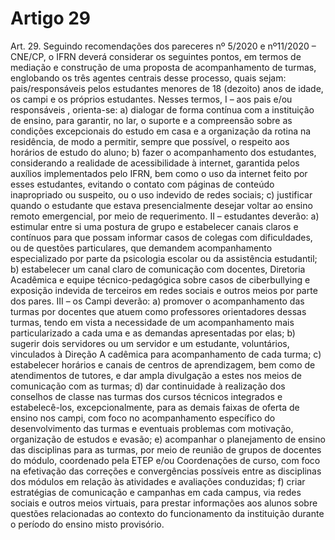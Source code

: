 # Artigo 29

Art. 29. Seguindo recomendações dos pareceres nº 5/2020 e nº11/2020 – CNE/CP, o IFRN deverá considerar os seguintes pontos,
em termos de mediação e construção de uma proposta de acompanhamento de turmas, englobando os três agentes centrais desse
processo, quais sejam: pais/responsáveis pelos estudantes menores de 18 (dezoito) anos de idade, os campi e os próprios estudantes.
Nesses termos,
I – aos pais e/ou responsáveis , orienta-se:
a) dialogar de forma contínua com a instituição de ensino, para garantir, no lar, o suporte e a compreensão sobre as condições
excepcionais do estudo em casa e a organização da rotina na residência, de modo a permitir, sempre que possível, o respeito aos
horários de estudo do aluno;
b) fazer o acompanhamento dos estudantes, considerando a realidade de acessibilidade à internet, garantida pelos auxílios
implementados pelo IFRN, bem como o uso da internet feito por esses estudantes, evitando o contato com páginas de conteúdo
inapropriado ou suspeito, ou o uso indevido de redes sociais;
c) justificar quando o estudante que estava presencialmente desejar voltar ao ensino remoto emergencial, por meio de requerimento.
II – estudantes deverão:
a) estimular entre si uma postura de grupo e estabelecer canais claros e contínuos para que possam informar casos de colegas com
dificuldades, ou de questões particulares, que demandem acompanhamento especializado por parte da psicologia escolar ou da
assistência estudantil;
b) estabelecer um canal claro de comunicação com docentes, Diretoria Acadêmica e equipe técnico-pedagógica sobre casos de
ciberbullying e exposição indevida de terceiros em redes sociais e outros meios por parte dos pares.
III – os Campi deverão:
a) promover o acompanhamento das turmas por docentes que atuem como professores orientadores dessas turmas, tendo em vista a
necessidade de um acompanhamento mais particularizado a cada uma e as demandas apresentadas por elas;
b) sugerir dois servidores ou um servidor e um estudante, voluntários, vinculados à Direção A cadêmica para acompanhamento de
cada turma;
c) estabelecer horários e canais de centros de aprendizagem, bem como de atendimentos de tutores, e dar ampla divulgação a estes
nos meios de comunicação com as turmas;
d) dar continuidade à realização dos conselhos de classe nas turmas dos cursos técnicos integrados e estabelecê-los,
excepcionalmente, para as demais faixas de oferta de ensino nos campi, com foco no acompanhamento específico do
desenvolvimento das turmas e eventuais problemas com motivação, organização de estudos e evasão;
e) acompanhar o planejamento de ensino das disciplinas para as turmas, por meio de reunião de grupos de docentes do módulo,
coordenado pela ETEP e/ou Coordenações de curso, com foco na efetivação das correções e convergências possíveis entre as
disciplinas dos módulos em relação às atividades e avaliações conduzidas;
f) criar estratégias de comunicação e campanhas em cada campus, via redes sociais e outros meios virtuais, para prestar informações
aos alunos sobre questões relacionadas ao contexto do funcionamento da instituição durante o período do ensino misto provisório.
